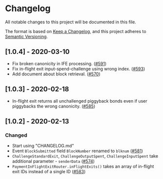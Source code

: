 # Changelog

All notable changes to this project will be documented in this file.

The format is based on [Keep a Changelog](https://keepachangelog.com/en/1.0.0/),
and this project adheres to [Semantic Versioning](https://semver.org/spec/v2.0.0.html).

## [1.0.4] - 2020-03-10
- Fix broken canonicity in IFE processing. ([#591](https://github.com/omisego/plasma-contracts/pull/591))
- Fix in-flight exit input-spend-challenge using wrong index. ([#593](https://github.com/omisego/plasma-contracts/pull/593))
- Add document about block retrieval. ([#570](https://github.com/omisego/plasma-contracts/pull/570))

## [1.0.3] - 2020-02-18
- In-flight exit returns all unchallenged piggyback bonds even if user piggybacks the wrong canonicity. ([#585](https://github.com/omisego/plasma-contracts/pull/585))

## [1.0.2] - 2020-02-13

### Changed

- Start using "CHANGELOG.md"
- Event `BlockSubmitted` field `BlockNumber` renamed to `blknum` ([#581](https://github.com/omisego/plasma-contracts/pull/581))
- `ChallengeStandardExit`, `ChallengeOutputSpent`, `ChallengeInputSpent` take additional parameter - `senderData` ([#574](https://github.com/omisego/plasma-contracts/pull/574))
- `PaymentInFlightExitRouter.inFlightExits()` takes an array of in-flight exit IDs instead of a single ID ([#583](https://github.com/omisego/plasma-contracts/pull/583))
